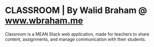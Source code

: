 # CLASSROOM | By Walid Braham @ www.wbraham.me

Classroom is a MEAN Stack web application, made for teachers to share content, assignments, and manage communication with their students.
